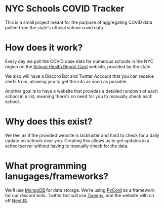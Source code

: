 # NYC Schools COVID Tracker

This is a small project meant for the purpose of aggregating COVID data pulled from the state's official school covid data.


# How does it work?

Every day we poll the COVID case data for numerous schools in the NYC region on the [School Health Report Card](https://schoolcovidreportcard.health.ny.gov/) website, provided by the state.

We also will have a Discord Bot and Twitter Account that you can  receive alerts from, allowing you to get the info as soon as possible.

Another goal is to have a website that provides a detailed rundown of each school in a list, meaning there's no need for you to manually check each school.

# Why does this exist?

We feel as if the provided website is lackluster and hard to check for a daily update on schools near you. Creating this allows us to get updates in a school server without having to manually check for the data.

# What programming lanugages/frameworks?

We'll use [MongoDB](https://www.mongodb.com/) for data storage. We're using [PyCord](https://github.com/Pycord-Development/pycord) as a framework for our discord bots. Twitter bot will use [Tweepy](https://www.tweepy.org/), and the website will run off [NextJS](https://nextjs.org/).

